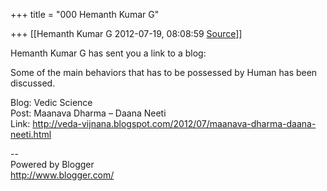 +++
title = "000 Hemanth Kumar G"

+++
[[Hemanth Kumar G	2012-07-19, 08:08:59 [Source](https://groups.google.com/g/bvparishat/c/DehiOds-P8c)]]



Hemanth Kumar G has sent you a link to a blog:  
  
Some of the main behaviors that has to be possessed by Human has been discussed.  
  
Blog: Vedic Science  
Post: Maanava Dharma – Daana Neeti  
Link: <http://veda-vijnana.blogspot.com/2012/07/maanava-dharma-daana-neeti.html>  
  
--  
Powered by Blogger  
<http://www.blogger.com/>  


